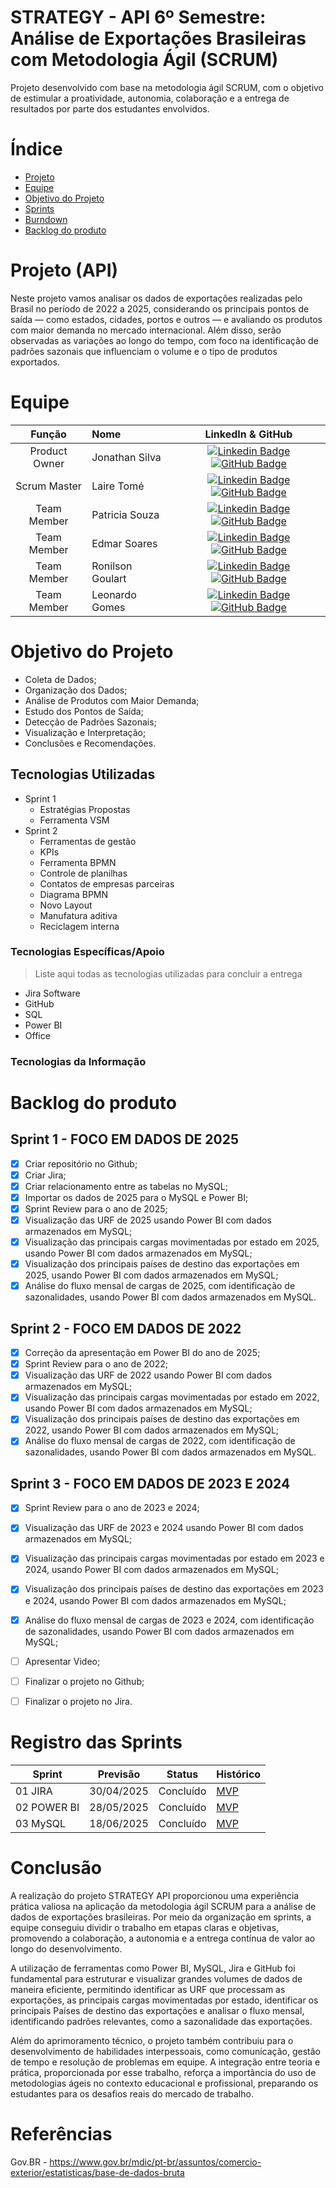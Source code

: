 # STRATEGY - API 6º Semestre: Análise de Exportações Brasileiras com Metodologia Ágil (SCRUM)


Projeto desenvolvido com base na metodologia ágil SCRUM, com o objetivo de estimular a proatividade, autonomia, colaboração e a entrega de resultados por parte dos estudantes envolvidos.

# Índice
* [Projeto](#projeto-template)
* [Equipe](#equipe)
* [Objetivo do Projeto](#objetivo-do-projeto)
* [Sprints](#Sprints)
* [Burndown](#Burndown)
* [Backlog do produto](#Backlog-do-produto)

# Projeto (API) 
Neste projeto vamos analisar os dados de exportações realizadas pelo Brasil no período de 2022 a 2025, considerando os principais pontos de saída — como estados, cidades, portos e outros — e avaliando os produtos com maior demanda no mercado internacional. Além disso, serão observadas as variações ao longo do tempo, com foco na identificação de padrões sazonais que influenciam o volume e o tipo de produtos exportados.

# Equipe
|    Função     | Nome                                  |                                                                                                                                                      LinkedIn & GitHub                                                                                                                                                      |
| :-----------: | :------------------------------------ | :-------------------------------------------------------------------------------------------------------------------------------------------------------------------------------------------------------------------------------------------------------------------------------------------------------------------------: |
| Product Owner |   Jonathan Silva        | [![Linkedin Badge](https://img.shields.io/badge/Linkedin-blue?style=flat-square&logo=Linkedin&logoColor=white)](https://www.linkedin.com/in/jonathan-silva-a46380185?utm_source=share&utm_campaign=share_via&utm_content=profile&utm_medium=ios_app) [![GitHub Badge](https://img.shields.io/badge/GitHub-111217?style=flat-square&logo=github&logoColor=white)](https://github.com/JonathanChristiandaSilva)     |                 |
| Scrum Master  | Laire Tomé |      [![Linkedin Badge](https://img.shields.io/badge/Linkedin-blue?style=flat-square&logo=Linkedin&logoColor=white)](https://www.linkedin.com/in/laire-tom%C3%A9-815aa822b?utm_source=share&utm_campaign=share_via&utm_content=profile&utm_medium=android_app) [![GitHub Badge](https://img.shields.io/badge/GitHub-111217?style=flat-square&logo=github&logoColor=white)](https://github.com/LaireTome)     |
| Team Member   | Patricia Souza              |         [![Linkedin Badge](https://img.shields.io/badge/Linkedin-blue?style=flat-square&logo=Linkedin&logoColor=white)](https://www.linkedin.com/in/patr%C3%ADcia-de-lima-moraes-souza-021579188?utm_source=share&utm_campaign=share_via&utm_content=profile&utm_medium=android_app) [![GitHub Badge](https://img.shields.io/badge/GitHub-111217?style=flat-square&logo=github&logoColor=white)](https://github.com/Patylmsouza)        |
|  Team Member  | Edmar Soares                 |         [![Linkedin Badge](https://img.shields.io/badge/Linkedin-blue?style=flat-square&logo=Linkedin&logoColor=white)](https://www.google.com) [![GitHub Badge](https://img.shields.io/badge/GitHub-111217?style=flat-square&logo=github&logoColor=white)](https://github.com/edmarsoaressantos)        |
|  Team Member  | Ronilson Goulart                 |    [![Linkedin Badge](https://img.shields.io/badge/Linkedin-blue?style=flat-square&logo=Linkedin&logoColor=white)](https://br.linkedin.com/in/ronilson-goulart-030341241) [![GitHub Badge](https://img.shields.io/badge/GitHub-111217?style=flat-square&logo=github&logoColor=white)](https://github.com/RGoulart93)   |
|  Team Member  | Leonardo Gomes       |           [![Linkedin Badge](https://img.shields.io/badge/Linkedin-blue?style=flat-square&logo=Linkedin&logoColor=white)](https://www.linkedin.com/in/leonardo-gomess) [![GitHub Badge](https://img.shields.io/badge/GitHub-111217?style=flat-square&logo=github&logoColor=white)](https://github.com/leogomes51)          |

# Objetivo do Projeto

* Coleta de Dados;
* Organização dos Dados;
* Análise de Produtos com Maior Demanda;
* Estudo dos Pontos de Saída;
* Detecção de Padrões Sazonais;
* Visualização e Interpretação;
* Conclusões e Recomendações.

## Tecnologias Utilizadas
- Sprint 1
  - Estratégias Propostas
  - Ferramenta VSM
- Sprint 2
  - Ferramentas de gestão
  - KPIs
  - Ferramenta BPMN
  - Controle de planilhas
  - Contatos de empresas parceiras
  - Diagrama BPMN
  - Novo Layout
  - Manufatura aditiva
  - Reciclagem interna

 ### Tecnologias Específicas/Apoio
 > Liste aqui todas as tecnologias utilizadas para concluir a entrega
  * Jira Software
  * GitHub
  * SQL
  * Power BI
  * Office

 ### Tecnologias da Informação



# Backlog do produto

## Sprint 1 - FOCO EM DADOS DE 2025
- [x] Criar repositório no Github;
- [x] Criar Jira;
- [x] Criar relacionamento entre as tabelas no MySQL;
- [x] Importar os dados de 2025 para o MySQL e Power BI;
- [x] Sprint Review para o ano de 2025;
- [x] Visualização das URF de 2025 usando Power BI com dados armazenados em MySQL;
- [x] Visualização das principais cargas movimentadas por estado em 2025, usando Power BI com dados armazenados em MySQL;
- [x] Visualização dos principais países de destino das exportações em 2025, usando Power BI com dados armazenados em MySQL;
- [x] Análise do fluxo mensal de cargas de 2025, com identificação de sazonalidades, usando Power BI com dados armazenados em MySQL.

## Sprint 2 - FOCO EM DADOS DE 2022
- [x] Correção da apresentação em Power BI do ano de 2025;
- [x] Sprint Review para o ano de 2022;
- [x] Visualização das URF de 2022 usando Power BI com dados armazenados em MySQL;
- [x] Visualização das principais cargas movimentadas por estado em 2022, usando Power BI com dados armazenados em MySQL;
- [x] Visualização dos principais países de destino das exportações em 2022, usando Power BI com dados armazenados em MySQL;
- [x] Análise do fluxo mensal de cargas de 2022, com identificação de sazonalidades, usando Power BI com dados armazenados em MySQL.
      
## Sprint 3 - FOCO EM DADOS DE 2023 E 2024
- [x] Sprint Review para o ano de 2023 e 2024;
- [x] Visualização das URF de 2023 e 2024 usando Power BI com dados armazenados em MySQL;
- [x] Visualização das principais cargas movimentadas por estado em 2023 e 2024, usando Power BI com dados armazenados em MySQL;
- [x] Visualização dos principais países de destino das exportações em 2023 e 2024, usando Power BI com dados armazenados em MySQL;
- [x] Análise do fluxo mensal de cargas de 2023 e 2024, com identificação de sazonalidades, usando Power BI com dados armazenados em MySQL;
- [ ] Apresentar Video;
- [ ] Finalizar o projeto no Github;
- [ ] Finalizar o projeto no Jira.
      

# Registro das Sprints

Sprint | Previsão | Status| Histórico|
|------|--------|------|--------|
|01 JIRA| 30/04/2025| Concluído|[MVP](https://) | 
|02 POWER BI|  28/05/2025| Concluído|[MVP](https://) | 
|03 MySQL| 18/06/2025 | Concluído|[MVP](https://) |   

# Conclusão
A realização do projeto STRATEGY API proporcionou uma experiência prática valiosa na aplicação da metodologia ágil SCRUM para a análise de dados de exportações brasileiras. Por meio da organização em sprints, a equipe conseguiu dividir o trabalho em etapas claras e objetivas, promovendo a colaboração, a autonomia e a entrega contínua de valor ao longo do desenvolvimento.

A utilização de ferramentas como Power BI, MySQL, Jira e GitHub foi fundamental para estruturar e visualizar grandes volumes de dados de maneira eficiente, permitindo identificar as URF que processam as exportações, as principais cargas movimentadas por estado, identificar os principais Países de destino das exportações e analisar o fluxo mensal, identificando padrões relevantes, como a sazonalidade das exportações.

Além do aprimoramento técnico, o projeto também contribuiu para o desenvolvimento de habilidades interpessoais, como comunicação, gestão de tempo e resolução de problemas em equipe. A integração entre teoria e prática, proporcionada por esse trabalho, reforça a importância do uso de metodologias ágeis no contexto educacional e profissional, preparando os estudantes para os desafios reais do mercado de trabalho.

# Referências
Gov.BR - https://www.gov.br/mdic/pt-br/assuntos/comercio-exterior/estatisticas/base-de-dados-bruta
